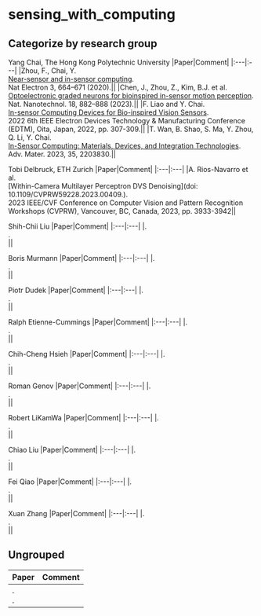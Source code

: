 # sensing_with_computing
## Categorize by research group
Yang Chai, The Hong Kong Polytechnic University
|Paper|Comment|
|:---|:---|
|Zhou, F., Chai, Y.<br>[Near-sensor and in-sensor computing](https://doi.org/10.1038/s41928-020-00501-9).<br>Nat Electron 3, 664–671 (2020).||
|Chen, J., Zhou, Z., Kim, B.J. et al.<br>[Optoelectronic graded neurons for bioinspired in-sensor motion perception](https://doi.org/10.1038/s41565-023-01379-2).<br>Nat. Nanotechnol. 18, 882–888 (2023).||
|F. Liao and Y. Chai.<br>[In-sensor Computing Devices for Bio-inspired Vision Sensors](https://ieeexplore.ieee.org/document/9798059).<br>2022 6th IEEE Electron Devices Technology & Manufacturing Conference (EDTM), Oita, Japan, 2022, pp. 307-309.||
|T. Wan, B. Shao, S. Ma, Y. Zhou, Q. Li, Y. Chai.<br>[In-Sensor Computing: Materials, Devices, and Integration Technologies](https://doi.org/10.1002/adma.202203830).<br>Adv. Mater. 2023, 35, 2203830.||


Tobi Delbruck, ETH Zurich
|Paper|Comment|
|:---|:---|
|A. Rios-Navarro et al.<br>[Within-Camera Multilayer Perceptron DVS Denoising](doi: 10.1109/CVPRW59228.2023.00409.).<br>2023 IEEE/CVF Conference on Computer Vision and Pattern Recognition Workshops (CVPRW), Vancouver, BC, Canada, 2023, pp. 3933-3942||

Shih-Chii Liu
|Paper|Comment|
|:---|:---|
|.<br>[]().<br>||

Boris Murmann
|Paper|Comment|
|:---|:---|
|.<br>[]().<br>||

Piotr Dudek
|Paper|Comment|
|:---|:---|
|.<br>[]().<br>||

Ralph Etienne-Cummings
|Paper|Comment|
|:---|:---|
|.<br>[]().<br>||

Chih-Cheng Hsieh
|Paper|Comment|
|:---|:---|
|.<br>[]().<br>||

Roman Genov
|Paper|Comment|
|:---|:---|
|.<br>[]().<br>||

Robert LiKamWa
|Paper|Comment|
|:---|:---|
|.<br>[]().<br>||

Chiao Liu
|Paper|Comment|
|:---|:---|
|.<br>[]().<br>||

Fei Qiao
|Paper|Comment|
|:---|:---|
|.<br>[]().<br>||

Xuan Zhang
|Paper|Comment|
|:---|:---|
|.<br>[]().<br>||
## Ungrouped
|Paper|Comment|
|:---|:---|
|.<br>[]().<br>||
